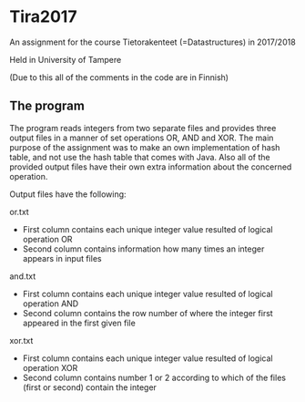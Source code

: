 # Tira2017

An assignment for the course Tietorakenteet (=Datastructures) in 2017/2018

Held in University of Tampere

(Due to this all of the comments in the code are in Finnish)


## The program

The program reads integers from two separate files and provides three output files in a manner of set operations OR, AND and XOR.
The main purpose of the assignment was to make an own implementation of hash table, and not use the hash table that comes with Java.
Also all of the provided output files have their own extra information about the concerned operation.

Output files have the following:

or.txt
  - First column contains each unique integer value resulted of logical operation OR
  - Second column contains information how many times an integer appears in input files
  
and.txt
  - First column contains each unique integer value resulted of logical operation AND
  - Second column contains the row number of where the integer first appeared in the first given file
  
xor.txt
  - First column contains each unique integer value resulted of logical operation XOR
  - Second column contains number 1 or 2 according to which of the files (first or second) contain the integer
